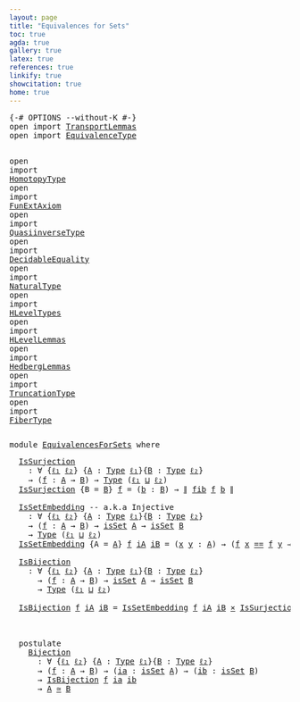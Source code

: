 ```yaml
---
layout: page
title: "Equivalences for Sets"
toc: true
agda: true
gallery: true
latex: true
references: true
linkify: true
showcitation: true
home: true
---
```


<div class="hide" >
<pre class="Agda">
<a id="195" class="Symbol">{-#</a> <a id="199" class="Keyword">OPTIONS</a> <a id="207" class="Pragma">--without-K</a> <a id="219" class="Symbol">#-}</a>
<a id="223" class="Keyword">open</a> <a id="228" class="Keyword">import</a> <a id="235" href="TransportLemmas.html" class="Module">TransportLemmas</a>
<a id="251" class="Keyword">open</a> <a id="256" class="Keyword">import</a> <a id="263" href="EquivalenceType.html" class="Module">EquivalenceType</a>

<a id="280" class="Keyword">open</a> <a id="285" class="Keyword">import</a> <a id="292" href="HomotopyType.html" class="Module">HomotopyType</a>
<a id="305" class="Keyword">open</a> <a id="310" class="Keyword">import</a> <a id="317" href="FunExtAxiom.html" class="Module">FunExtAxiom</a>
<a id="329" class="Keyword">open</a> <a id="334" class="Keyword">import</a> <a id="341" href="QuasiinverseType.html" class="Module">QuasiinverseType</a>
<a id="358" class="Keyword">open</a> <a id="363" class="Keyword">import</a> <a id="370" href="DecidableEquality.html" class="Module">DecidableEquality</a>
<a id="388" class="Keyword">open</a> <a id="393" class="Keyword">import</a> <a id="400" href="NaturalType.html" class="Module">NaturalType</a>
<a id="412" class="Keyword">open</a> <a id="417" class="Keyword">import</a> <a id="424" href="HLevelTypes.html" class="Module">HLevelTypes</a>
<a id="436" class="Keyword">open</a> <a id="441" class="Keyword">import</a> <a id="448" href="HLevelLemmas.html" class="Module">HLevelLemmas</a>
<a id="461" class="Keyword">open</a> <a id="466" class="Keyword">import</a> <a id="473" href="HedbergLemmas.html" class="Module">HedbergLemmas</a>
<a id="487" class="Keyword">open</a> <a id="492" class="Keyword">import</a> <a id="499" href="TruncationType.html" class="Module">TruncationType</a>
<a id="514" class="Keyword">open</a> <a id="519" class="Keyword">import</a> <a id="526" href="FiberType.html" class="Module">FiberType</a>
</pre>
</div>

<pre class="Agda">
<a id="568" class="Keyword">module</a> <a id="575" href="EquivalencesForSets.html" class="Module">EquivalencesForSets</a> <a id="595" class="Keyword">where</a>
</pre>

<pre class="Agda">
  <a id="IsSurjection"></a><a id="628" href="EquivalencesForSets.html#628" class="Function">IsSurjection</a>
    <a id="645" class="Symbol">:</a> <a id="647" class="Symbol">∀</a> <a id="649" class="Symbol">{</a><a id="650" href="EquivalencesForSets.html#650" class="Bound">ℓ₁</a> <a id="653" href="EquivalencesForSets.html#653" class="Bound">ℓ₂</a><a id="655" class="Symbol">}</a> <a id="657" class="Symbol">{</a><a id="658" href="EquivalencesForSets.html#658" class="Bound">A</a> <a id="660" class="Symbol">:</a> <a id="662" href="Intro.html#1720" class="Function">Type</a> <a id="667" href="EquivalencesForSets.html#650" class="Bound">ℓ₁</a><a id="669" class="Symbol">}{</a><a id="671" href="EquivalencesForSets.html#671" class="Bound">B</a> <a id="673" class="Symbol">:</a> <a id="675" href="Intro.html#1720" class="Function">Type</a> <a id="680" href="EquivalencesForSets.html#653" class="Bound">ℓ₂</a><a id="682" class="Symbol">}</a>
    <a id="688" class="Symbol">→</a> <a id="690" class="Symbol">(</a><a id="691" href="EquivalencesForSets.html#691" class="Bound">f</a> <a id="693" class="Symbol">:</a> <a id="695" href="EquivalencesForSets.html#658" class="Bound">A</a> <a id="697" class="Symbol">→</a> <a id="699" href="EquivalencesForSets.html#671" class="Bound">B</a><a id="700" class="Symbol">)</a> <a id="702" class="Symbol">→</a> <a id="704" href="Intro.html#1720" class="Function">Type</a> <a id="709" class="Symbol">(</a><a id="710" href="EquivalencesForSets.html#650" class="Bound">ℓ₁</a> <a id="713" href="Agda.Primitive.html#657" class="Primitive Operator">⊔</a> <a id="715" href="EquivalencesForSets.html#653" class="Bound">ℓ₂</a><a id="717" class="Symbol">)</a>
  <a id="721" href="EquivalencesForSets.html#628" class="Function">IsSurjection</a> <a id="734" class="Symbol">{</a><a id="735" class="Argument">B</a> <a id="737" class="Symbol">=</a> <a id="739" href="EquivalencesForSets.html#739" class="Bound">B</a><a id="740" class="Symbol">}</a> <a id="742" href="EquivalencesForSets.html#742" class="Bound">f</a> <a id="744" class="Symbol">=</a> <a id="746" class="Symbol">(</a><a id="747" href="EquivalencesForSets.html#747" class="Bound">b</a> <a id="749" class="Symbol">:</a> <a id="751" href="EquivalencesForSets.html#739" class="Bound">B</a><a id="752" class="Symbol">)</a> <a id="754" class="Symbol">→</a> <a id="756" href="TruncationType.html#727" class="Function Operator">∥</a> <a id="758" href="FiberType.html#599" class="Function">fib</a> <a id="762" href="EquivalencesForSets.html#742" class="Bound">f</a> <a id="764" href="EquivalencesForSets.html#747" class="Bound">b</a> <a id="766" href="TruncationType.html#727" class="Function Operator">∥</a>

  <a id="IsSetEmbedding"></a><a id="771" href="EquivalencesForSets.html#771" class="Function">IsSetEmbedding</a> <a id="786" class="Comment">-- a.k.a Injective</a>
    <a id="809" class="Symbol">:</a> <a id="811" class="Symbol">∀</a> <a id="813" class="Symbol">{</a><a id="814" href="EquivalencesForSets.html#814" class="Bound">ℓ₁</a> <a id="817" href="EquivalencesForSets.html#817" class="Bound">ℓ₂</a><a id="819" class="Symbol">}</a> <a id="821" class="Symbol">{</a><a id="822" href="EquivalencesForSets.html#822" class="Bound">A</a> <a id="824" class="Symbol">:</a> <a id="826" href="Intro.html#1720" class="Function">Type</a> <a id="831" href="EquivalencesForSets.html#814" class="Bound">ℓ₁</a><a id="833" class="Symbol">}{</a><a id="835" href="EquivalencesForSets.html#835" class="Bound">B</a> <a id="837" class="Symbol">:</a> <a id="839" href="Intro.html#1720" class="Function">Type</a> <a id="844" href="EquivalencesForSets.html#817" class="Bound">ℓ₂</a><a id="846" class="Symbol">}</a>
    <a id="852" class="Symbol">→</a> <a id="854" class="Symbol">(</a><a id="855" href="EquivalencesForSets.html#855" class="Bound">f</a> <a id="857" class="Symbol">:</a> <a id="859" href="EquivalencesForSets.html#822" class="Bound">A</a> <a id="861" class="Symbol">→</a> <a id="863" href="EquivalencesForSets.html#835" class="Bound">B</a><a id="864" class="Symbol">)</a> <a id="866" class="Symbol">→</a> <a id="868" href="HLevelTypes.html#1603" class="Function">isSet</a> <a id="874" href="EquivalencesForSets.html#822" class="Bound">A</a> <a id="876" class="Symbol">→</a> <a id="878" href="HLevelTypes.html#1603" class="Function">isSet</a> <a id="884" href="EquivalencesForSets.html#835" class="Bound">B</a>
    <a id="890" class="Symbol">→</a> <a id="892" href="Intro.html#1720" class="Function">Type</a> <a id="897" class="Symbol">(</a><a id="898" href="EquivalencesForSets.html#814" class="Bound">ℓ₁</a> <a id="901" href="Agda.Primitive.html#657" class="Primitive Operator">⊔</a> <a id="903" href="EquivalencesForSets.html#817" class="Bound">ℓ₂</a><a id="905" class="Symbol">)</a>
  <a id="909" href="EquivalencesForSets.html#771" class="Function">IsSetEmbedding</a> <a id="924" class="Symbol">{</a><a id="925" class="Argument">A</a> <a id="927" class="Symbol">=</a> <a id="929" href="EquivalencesForSets.html#929" class="Bound">A</a><a id="930" class="Symbol">}</a> <a id="932" href="EquivalencesForSets.html#932" class="Bound">f</a> <a id="934" href="EquivalencesForSets.html#934" class="Bound">iA</a> <a id="937" href="EquivalencesForSets.html#937" class="Bound">iB</a> <a id="940" class="Symbol">=</a> <a id="942" class="Symbol">(</a><a id="943" href="EquivalencesForSets.html#943" class="Bound">x</a> <a id="945" href="EquivalencesForSets.html#945" class="Bound">y</a> <a id="947" class="Symbol">:</a> <a id="949" href="EquivalencesForSets.html#929" class="Bound">A</a><a id="950" class="Symbol">)</a> <a id="952" class="Symbol">→</a> <a id="954" class="Symbol">(</a><a id="955" href="EquivalencesForSets.html#932" class="Bound">f</a> <a id="957" href="EquivalencesForSets.html#943" class="Bound">x</a> <a id="959" href="BasicTypes.html#4281" class="Datatype Operator">==</a> <a id="962" href="EquivalencesForSets.html#932" class="Bound">f</a> <a id="964" href="EquivalencesForSets.html#945" class="Bound">y</a> <a id="966" class="Symbol">→</a> <a id="968" href="EquivalencesForSets.html#943" class="Bound">x</a> <a id="970" href="BasicTypes.html#4281" class="Datatype Operator">==</a> <a id="973" href="EquivalencesForSets.html#945" class="Bound">y</a><a id="974" class="Symbol">)</a>

  <a id="IsBijection"></a><a id="979" href="EquivalencesForSets.html#979" class="Function">IsBijection</a>
    <a id="995" class="Symbol">:</a> <a id="997" class="Symbol">∀</a> <a id="999" class="Symbol">{</a><a id="1000" href="EquivalencesForSets.html#1000" class="Bound">ℓ₁</a> <a id="1003" href="EquivalencesForSets.html#1003" class="Bound">ℓ₂</a><a id="1005" class="Symbol">}</a> <a id="1007" class="Symbol">{</a><a id="1008" href="EquivalencesForSets.html#1008" class="Bound">A</a> <a id="1010" class="Symbol">:</a> <a id="1012" href="Intro.html#1720" class="Function">Type</a> <a id="1017" href="EquivalencesForSets.html#1000" class="Bound">ℓ₁</a><a id="1019" class="Symbol">}{</a><a id="1021" href="EquivalencesForSets.html#1021" class="Bound">B</a> <a id="1023" class="Symbol">:</a> <a id="1025" href="Intro.html#1720" class="Function">Type</a> <a id="1030" href="EquivalencesForSets.html#1003" class="Bound">ℓ₂</a><a id="1032" class="Symbol">}</a>
      <a id="1040" class="Symbol">→</a> <a id="1042" class="Symbol">(</a><a id="1043" href="EquivalencesForSets.html#1043" class="Bound">f</a> <a id="1045" class="Symbol">:</a> <a id="1047" href="EquivalencesForSets.html#1008" class="Bound">A</a> <a id="1049" class="Symbol">→</a> <a id="1051" href="EquivalencesForSets.html#1021" class="Bound">B</a><a id="1052" class="Symbol">)</a> <a id="1054" class="Symbol">→</a> <a id="1056" href="HLevelTypes.html#1603" class="Function">isSet</a> <a id="1062" href="EquivalencesForSets.html#1008" class="Bound">A</a> <a id="1064" class="Symbol">→</a> <a id="1066" href="HLevelTypes.html#1603" class="Function">isSet</a> <a id="1072" href="EquivalencesForSets.html#1021" class="Bound">B</a>
      <a id="1080" class="Symbol">→</a> <a id="1082" href="Intro.html#1720" class="Function">Type</a> <a id="1087" class="Symbol">(</a><a id="1088" href="EquivalencesForSets.html#1000" class="Bound">ℓ₁</a> <a id="1091" href="Agda.Primitive.html#657" class="Primitive Operator">⊔</a> <a id="1093" href="EquivalencesForSets.html#1003" class="Bound">ℓ₂</a><a id="1095" class="Symbol">)</a>

  <a id="1100" href="EquivalencesForSets.html#979" class="Function">IsBijection</a> <a id="1112" href="EquivalencesForSets.html#1112" class="Bound">f</a> <a id="1114" href="EquivalencesForSets.html#1114" class="Bound">iA</a> <a id="1117" href="EquivalencesForSets.html#1117" class="Bound">iB</a> <a id="1120" class="Symbol">=</a> <a id="1122" href="EquivalencesForSets.html#771" class="Function">IsSetEmbedding</a> <a id="1137" href="EquivalencesForSets.html#1112" class="Bound">f</a> <a id="1139" href="EquivalencesForSets.html#1114" class="Bound">iA</a> <a id="1142" href="EquivalencesForSets.html#1117" class="Bound">iB</a> <a id="1145" href="BasicTypes.html#2136" class="Function Operator">×</a> <a id="1147" href="EquivalencesForSets.html#628" class="Function">IsSurjection</a> <a id="1160" href="EquivalencesForSets.html#1112" class="Bound">f</a>

  

  <a id="1169" class="Keyword">postulate</a>
    <a id="Bijection"></a><a id="1183" href="EquivalencesForSets.html#1183" class="Postulate">Bijection</a>
      <a id="1199" class="Symbol">:</a> <a id="1201" class="Symbol">∀</a> <a id="1203" class="Symbol">{</a><a id="1204" href="EquivalencesForSets.html#1204" class="Bound">ℓ₁</a> <a id="1207" href="EquivalencesForSets.html#1207" class="Bound">ℓ₂</a><a id="1209" class="Symbol">}</a> <a id="1211" class="Symbol">{</a><a id="1212" href="EquivalencesForSets.html#1212" class="Bound">A</a> <a id="1214" class="Symbol">:</a> <a id="1216" href="Intro.html#1720" class="Function">Type</a> <a id="1221" href="EquivalencesForSets.html#1204" class="Bound">ℓ₁</a><a id="1223" class="Symbol">}{</a><a id="1225" href="EquivalencesForSets.html#1225" class="Bound">B</a> <a id="1227" class="Symbol">:</a> <a id="1229" href="Intro.html#1720" class="Function">Type</a> <a id="1234" href="EquivalencesForSets.html#1207" class="Bound">ℓ₂</a><a id="1236" class="Symbol">}</a>
      <a id="1244" class="Symbol">→</a> <a id="1246" class="Symbol">(</a><a id="1247" href="EquivalencesForSets.html#1247" class="Bound">f</a> <a id="1249" class="Symbol">:</a> <a id="1251" href="EquivalencesForSets.html#1212" class="Bound">A</a> <a id="1253" class="Symbol">→</a> <a id="1255" href="EquivalencesForSets.html#1225" class="Bound">B</a><a id="1256" class="Symbol">)</a> <a id="1258" class="Symbol">→</a> <a id="1260" class="Symbol">(</a><a id="1261" href="EquivalencesForSets.html#1261" class="Bound">ia</a> <a id="1264" class="Symbol">:</a> <a id="1266" href="HLevelTypes.html#1603" class="Function">isSet</a> <a id="1272" href="EquivalencesForSets.html#1212" class="Bound">A</a><a id="1273" class="Symbol">)</a> <a id="1275" class="Symbol">→</a> <a id="1277" class="Symbol">(</a><a id="1278" href="EquivalencesForSets.html#1278" class="Bound">ib</a> <a id="1281" class="Symbol">:</a> <a id="1283" href="HLevelTypes.html#1603" class="Function">isSet</a> <a id="1289" href="EquivalencesForSets.html#1225" class="Bound">B</a><a id="1290" class="Symbol">)</a>
      <a id="1298" class="Symbol">→</a> <a id="1300" href="EquivalencesForSets.html#979" class="Function">IsBijection</a> <a id="1312" href="EquivalencesForSets.html#1247" class="Bound">f</a> <a id="1314" href="EquivalencesForSets.html#1261" class="Bound">ia</a> <a id="1317" href="EquivalencesForSets.html#1278" class="Bound">ib</a>
      <a id="1326" class="Symbol">→</a> <a id="1328" href="EquivalencesForSets.html#1212" class="Bound">A</a> <a id="1330" href="EquivalenceType.html#1095" class="Function Operator">≃</a> <a id="1332" href="EquivalencesForSets.html#1225" class="Bound">B</a>

</pre>

